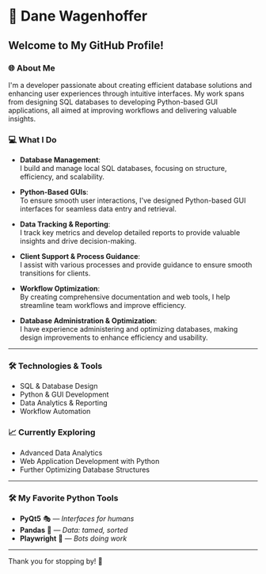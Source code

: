 # 👋 Dane Wagenhoffer

## Welcome to My GitHub Profile!

### 🌐 About Me

I'm a developer passionate about creating efficient database solutions and enhancing user experiences through intuitive interfaces. My work spans from designing SQL databases to developing Python-based GUI applications, all aimed at improving workflows and delivering valuable insights.

### 💻 What I Do

- **Database Management**:  
  I build and manage local SQL databases, focusing on structure, efficiency, and scalability.

- **Python-Based GUIs**:  
  To ensure smooth user interactions, I've designed Python-based GUI interfaces for seamless data entry and retrieval.

- **Data Tracking & Reporting**:  
  I track key metrics and develop detailed reports to provide valuable insights and drive decision-making.

- **Client Support & Process Guidance**:  
  I assist with various processes and provide guidance to ensure smooth transitions for clients.

- **Workflow Optimization**:  
  By creating comprehensive documentation and web tools, I help streamline team workflows and improve efficiency.

- **Database Administration & Optimization**:  
  I have experience administering and optimizing databases, making design improvements to enhance efficiency and usability.

---

### 🛠️ Technologies & Tools
- SQL & Database Design
- Python & GUI Development
- Data Analytics & Reporting
- Workflow Automation

### 📈 Currently Exploring
- Advanced Data Analytics
- Web Application Development with Python
- Further Optimizing Database Structures

---

### 🛠️ My Favorite Python Tools

- **PyQt5** 🎭 — *Interfaces for humans*  
- **Pandas** 🐼 — *Data: tamed, sorted*  
- **Playwright** 🤖 — *Bots doing work*  

---

Thank you for stopping by! 🚀
